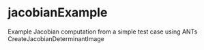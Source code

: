 # jacobianExample
Example Jacobian computation from a simple test case using ANTs CreateJacobianDeterminantImage

